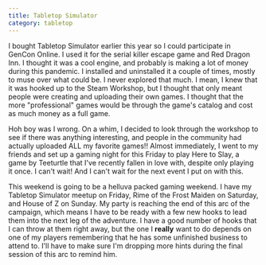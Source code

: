 ```yaml
---
title: Tabletop Simulator
category: tabletop
---
```

I bought Tabletop Simulator earlier this year so I could participate in GenCon Online. I used it for the serial killer escape game and Red Dragon Inn. I thought it was a cool engine, and probably is making a lot of money during this pandemic. I installed and uninstalled it a couple of times, mostly to muse over what could be. I never explored that much. I mean, I knew that it was hooked up to the Steam Workshop, but I thought that only meant people were creating and uploading their own games. I thought that the more "professional" games would be through the game's catalog and cost as much money as a full game.

Hoh boy was I wrong. On a whim, I decided to look through the workshop to see if there was anything interesting, and people in the community had actually uploaded ALL my favorite games!! Almost immediately, I went to my friends and set up a gaming night for this Friday to play Here to Slay, a game by Teeturtle that I've recently fallen in love with, despite only playing it once. I can't wait! And I can't wait for the next event I put on with this.

This weekend is going to be a helluva packed gaming weekend. I have my Tabletop Simulator meetup on Friday, Rime of the Frost Maiden on Saturday, and House of Z on Sunday. My party is reaching the end of this arc of the campaign, which means I have to be ready with a few new hooks to lead them into the next leg of the adventure. I have a good number of hooks that I can throw at them right away, but the one I **really** want to do depends on one of my players remembering that he has some unfinished business to attend to. I'll have to make sure I'm dropping more hints during the final session of this arc to remind him.
